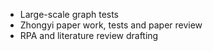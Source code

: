 - Large-scale graph tests
- Zhongyi paper work, tests and paper review
- RPA and literature review drafting